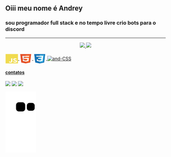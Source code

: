 ## Oiii meu nome é Andrey
### sou programador full stack e no tempo livre crio bots para o discord
___ 


<div align="center">
  <a href="https://github.com/AndreyWBS">
  <img height="120em" src="https://github-readme-stats.vercel.app/api?username=AndreyWBS&show_icons=true&theme=dracula&include_all_commits=true&count_private=true"/>
  <img height="120em" src="https://github-readme-stats.vercel.app/api/top-langs/?username=AndreyWBS&layout=compact&langs_count=7&theme=dracula"/>
</div>

  <div style="display: inline_block"><br>
  <img align="center" alt="and-Js" height="30" width="40" src="https://raw.githubusercontent.com/devicons/devicon/master/icons/javascript/javascript-plain.svg">
  <img align="center" alt="and-HTML" height="30" width="40" src="https://raw.githubusercontent.com/devicons/devicon/master/icons/html5/html5-original.svg">
  <img align="center" alt="and-CSS" height="30" width="40" src="https://raw.githubusercontent.com/devicons/devicon/master/icons/css3/css3-original.svg">
  <img align="center" alt="and-CSS" height="30" width="40" src="https://cdn.jsdelivr.net/gh/devicons/devicon/icons/java/java-plain-wordmark.svg">
  </div>
  
#### contatos
  
<div>   
  <a href="https://www.instagram.com/andrey_wbs/" target="_blank"><img src="https://img.shields.io/badge/-Instagram-%23E4405F?style=for-the-badge&logo=instagram&logoColor=white" target="_blank"></a>
  <a href="https://www.linkedin.com/in/andrey-de-sa-4a9b35226/" target="_blank"><img src="https://img.shields.io/badge/-LinkedIn-%230077B5?style=for-the-badge&logo=linkedin&logoColor=white" target="_blank"></a> 
  <a href = "mailto:andrey.wesley.sa@gmail.com"><img src="https://img.shields.io/badge/-Gmail-%23333?style=for-the-badge&logo=gmail&logoColor=white" target="_blank"></a>
</div>
  
![Snake animation](https://github.com/AndreyWBS/AndreyWBS/blob/output/github-contribution-grid-snake.svg)
